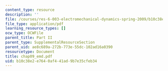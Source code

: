 ```yaml
---
content_type: resource
description: ''
file: /courses/res-6-003-electromechanical-dynamics-spring-2009/b10c38e2e7640af441ad9b7e35cfeb34_chap09_emd.pdf
file_type: application/pdf
learning_resource_types: []
ocw_type: OCWFile
parent_title: Part II
parent_type: SupplementalResourceSection
parent_uid: ae8c689a-272b-773e-55dc-102ad16a0390
resourcetype: Document
title: chap09_emd.pdf
uid: b10c38e2-e764-0af4-41ad-9b7e35cfeb34
---
```

